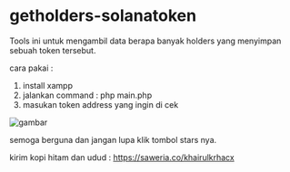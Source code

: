 # getholders-solanatoken

Tools ini untuk mengambil data berapa banyak holders yang menyimpan sebuah token tersebut.

cara pakai :
1. install xampp
2. jalankan command : php main.php
3. masukan token address yang ingin di cek

![gambar](https://user-images.githubusercontent.com/72789792/191436321-2081fc67-7f6e-4a99-b7aa-25c2cbdb97a3.png)

semoga berguna dan jangan lupa klik tombol stars nya.

kirim kopi hitam dan udud : https://saweria.co/khairulkrhacx
